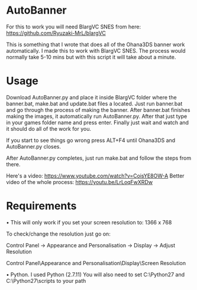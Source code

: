 # AutoBanner
For this to work you will need BlargVC SNES from here: https://github.com/Ryuzaki-MrL/blargVC

This is something that I wrote that does all of the Ohana3DS banner work automatically. I made this to work with BlargVC SNES. The process would normally take 5-10 mins but with this script it will take about a minute.

# Usage
Download AutoBanner.py and place it inside BlargVC folder where the banner.bat, make.bat and update.bat files a located.
Just run banner.bat and go through the process of making the banner. After banner.bat finishes making the images, it automatically run AutoBanner.py. After that just type in your games folder name and press enter. Finally just wait and watch and it should do all of the work for you.

If you start to see things go wrong press ALT+F4 until Ohana3DS and AutoBanner.py closes.

After AutoBanner.py completes, just run make.bat and follow the steps from there.

Here's a video: https://www.youtube.com/watch?v=CoisYE8OW-A
Better video of the whole process: https://youtu.be/LrLoqFwXRDw

# Requirements
• This will only work if you set your screen resolution to: 1366 x 768

To check/change the resolution just go on:

Control Panel -> Appearance and Personalisation -> Display -> Adjust Resolution

Control Panel\Appearance and Personalisation\Display\Screen Resolution

• Python. I used Python (2.7.11)
You will also need to set C:\Python27 and C:\Python27\scripts to your path
